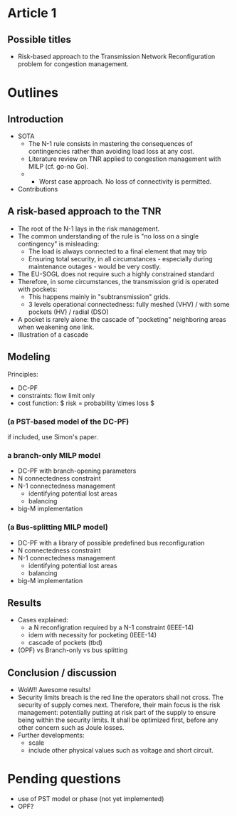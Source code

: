 # Article 1
## Possible titles
- Risk-based approach to the Transmission Network Reconfiguration problem for congestion management.

# Outlines
## Introduction
- SOTA
    - The N-1 rule consists in mastering the consequences of contingencies rather than avoiding load loss at any cost.
    - Literature review on TNR applied to congestion management with MILP (cf. go-no Go).
    - + Worst case approach. No loss of connectivity is permitted.
- Contributions
    
## A risk-based approach to the TNR
- The root of the N-1 lays in the risk management.
- The common understanding of the rule is "no loss on a single contingency" is misleading:
    - The load is always connected to a final element that may trip
    - Ensuring total security, in all circumstances - especially during maintenance outages - would be very costly.
- The EU-SOGL does not require such a highly constrained standard
- Therefore, in some circumstances, the transmission grid is operated with pockets:
    - This happens mainly in "subtransmission" grids.
    - 3 levels operational connectedness: fully meshed (VHV) / with some pockets (HV) / radial (DSO)
- A pocket is rarely alone: the cascade of "pocketing" neighboring areas when weakening one link.
- Illustration of a cascade

## Modeling
Principles:
- DC-PF
- constraints: flow limit only
- cost function: $ risk = probability \times loss $

### (a PST-based model of the DC-PF)
if included, use Simon's paper.

### a branch-only MILP model
- DC-PF with branch-opening parameters
- N connectedness constraint
- N-1 connectedness management
    - identifying potential lost areas
    - balancing
- big-M implementation

### (a Bus-splitting MILP model)
- DC-PF with a library of possible predefined bus reconfiguration
- N connectedness constraint
- N-1 connectedness management
    - identifying potential lost areas
    - balancing
- big-M implementation

## Results
- Cases explained:
    - a N reconfigration required by a N-1 constraint (IEEE-14)
    - idem with necessity for pocketing (IEEE-14)
    - cascade of pockets (tbd)
- (OPF) vs Branch-only vs bus splitting
 
 ## Conclusion / discussion
 - WoW!! Awesome results!
 - Security limits breach is the red line the operators shall not cross. The security of supply comes next. Therefore, their main focus is the risk management: potentially putting at risk part of the supply to ensure being within the security limits. It shall be optimized first, before any other concern such as Joule losses.
 - Further developments:
    - scale
    - include other physical values such as voltage and short circuit.

# Pending questions
- use of PST model or phase (not yet implemented)
- OPF? 